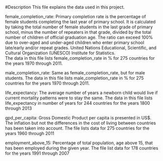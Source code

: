 #Description
This file explains the data used in this project.

female_completion_rate:
    Primary completion rate is the percentage of female students completing the last year of primary school. It is calculated by taking the     total number of female students in the last grade of primary school, minus the number of repeaters in that grade, divided by the total     number of children of official graduation age. The ratio can exceed 100% due to over-aged and under-aged children who enter primary         school late/early and/or repeat grades. United Nations Educational, Scientific, and Cultural Organization (UNESCO) Institute for           Statistics.    
    The data in this file lists female_completion_rate in % for 275 countries for the years 1970 through 2011.

male_completion_rate:
    Same as female_completion_rate, but for male students.
    The data in this file lists male_completion_rate in % for 275 countries for the years 1970 through 2011.

life_expectancy:
    The average number of years a newborn child would live if current mortality patterns were to stay the same.
    The data in this file lists life_expectancy in number of years for 244 countries for the years 1800 through 2013

gpd_per_capita:
    Gross Domestic Product per capita is presented in US$. The inflation but not the differences in the cost of living between countries       has been taken into account.
    The file lists data for 275 countries for the years 1960 through 2011

employment_above_15:
    Percentage of total population, age above 15, that has been employed during the given year.
    The file list data for 178 countries for the years 1991 through 2007
